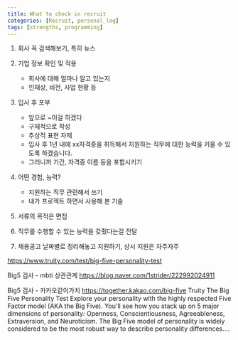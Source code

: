 ```yaml
---
title: What to check in recruit
categories: [Recruit, personal_log]
tags: [strengths, programming]
---
```


1. 회사 꼭 검색해보기, 특히 뉴스
2. 기업 정보 확인 및 적용
   - 회사에 대해 얼마나 알고 있는지
   - 인재상, 비전, 사업 현황 등
3. 입사 후 포부

   - 앞으로 ~이걸 하겠다
   - 구체적으로 작성
   - 추상적 표현 자제
   - 입사 후 1년 내에 xx자격증을 취득해서 지원하는 직무에 대한 능력을 키울 수 있도록 하겠습니다.
   - 그러니까 기간, 자격증 이름 등을 포함시키기

4. 어떤 경험, 능력?

   - 지원하는 직무 관련해서 쓰기
   - 내가 프로젝트 하면서 사용해 본 기술

5. 서류의 목적은 면접
6. 직무를 수행할 수 있는 능력을 갖췄다는걸 전달
7. 채용공고 날짜별로 정리해놓고 지원하기, 상시 지원은 자주자주

https://www.truity.com/test/big-five-personality-test

Big5 검사 - mbti 상관관계
https://blog.naver.com/1strider/222992024911

Big5 검사 - 카카오같이가치
https://together.kakao.com/big-five
Truity
The Big Five Personality Test
Explore your personality with the highly respected Five Factor model (AKA the Big Five). You'll see how you stack up on 5 major dimensions of personality: Openness, Conscientiousness, Agreeableness, Extraversion, and Neuroticism. The Big Five model of personality is widely considered to be the most robust way to describe personality differences....
